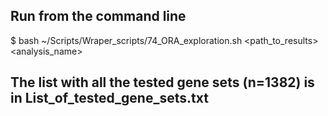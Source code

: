 ## Run from the command line

\$ bash ~/Scripts/Wraper_scripts/74_ORA_exploration.sh \<path_to_results\> \<analysis_name\>

## The list with all the tested gene sets (n=1382) is in List_of_tested_gene_sets.txt